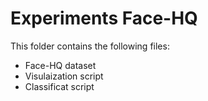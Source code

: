 # Experiments Face-HQ
This folder contains the following files:
 <ul>
  <li>Face-HQ dataset</li>
  <li>Visulaization script</li>
  <li>Classificat script</li>
</ul> 
